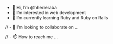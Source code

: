 - 👋 Hi, I’m @hherreraba
- 👀 I’m interested in web development
- 🌱 I’m currently learning Ruby and Ruby on Rails

// - 💞️ I’m looking to collaborate on ...

// - 📫 How to reach me ...

<!---
hherreraba/hherreraba is a ✨ special ✨ repository because its `README.md` (this file) appears on your GitHub profile.
You can click the Preview link to take a look at your changes.
--->
